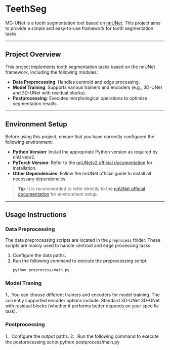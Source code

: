 # TeethSeg

MG-UNet is a tooth segmentation tool based on [nnUNet](https://github.com/MIC-DKFZ/nnUNet). This project aims to provide a simple and easy-to-use framework for tooth segmentation tasks.

---

## Project Overview

This project implements tooth segmentation tasks based on the nnUNet framework, including the following modules:
- **Data Preprocessing**: Handles centroid and edge processing.
- **Model Training**: Supports various trainers and encoders (e.g., 3D-UNet and 3D-UNet with residual blocks).
- **Postprocessing**: Executes morphological operations to optimize segmentation results.

---

## Environment Setup

Before using this project, ensure that you have correctly configured the following environment:
- **Python Version**: Install the appropriate Python version as required by nnUNetv2.
- **PyTorch Version**: Refer to the [nnUNetv2 official documentation](https://github.com/MIC-DKFZ/nnUNet) for installation.
- **Other Dependencies**: Follow the nnUNet official guide to install all necessary dependencies.

> **Tip**: It is recommended to refer directly to the [nnUNet official documentation](https://github.com/MIC-DKFZ/nnUNet) for environment setup.

---

## Usage Instructions

### Data Preprocessing

The data preprocessing scripts are located in the `preprocess` folder. These scripts are mainly used to handle centroid and edge processing tasks.

1. Configure the data paths.
2. Run the following command to execute the preprocessing script:
   ```bash
   python preprocess/main.py
### Model Traning
1、You can choose different trainers and encoders for model training. The currently supported encoder options include:
Standard 3D-UNet
3D-UNet with residual blocks (whether it performs better depends on your specific task).
### Postprocessing
1、Configure the output paths.
2、Run the following command to execute the postprocessing script
python postprocess/main.py
